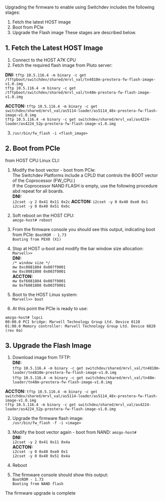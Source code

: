 Upgrading the firmware to enable using Switchdev includes the following stages:  
1. Fetch the latest HOST image
2. Boot from PCIe
3. Upgrade the Flash image
These stages are described below.

## 1. Fetch the Latest HOST Image  
1.	Connect to the HOST A7K CPU  
2.	Fetch the required flash image from Pluto server:  
 
**DNI:**
`tftp 10.5.116.4 -m binary -c get /tftpboot/switchdev/shared/mrvl_val/tn4810m-prestera-fw-flash-image-v1.0.img`  
`tftp 10.5.116.4 -m binary -c get /tftpboot/switchdev/shared/mrvl_val/tn48m-prestera-fw-flash-image-v1.0.img`  
 
**ACCTON:**
`tftp 10.5.116.4 -m binary -c get switchdev/shared/mrvl_val/as5114-loader/as5114_48x-prestera-fw-flash-image-v1.0.img`  
`tftp 10.5.116.4 -m binary -c get switchdev/shared/mrvl_val/as4224-loader/as4224_52p-prestera-fw-flash-image-v1.0.img`  
  
3.	`/usr/bin/fw_flash -i <flash_image>`


## 2. Boot from PCIe  
from HOST CPU Linux CLI:
1. Modify the boot vector - boot from PCIe:  
The Switchdev Platforms include a CPLD that controls the BOOT vector of the Coprocessor (FW_CPU.)  
If the Coprocessor NAND FLASH is empty, use the following procedure abd repeat for all boards.  
**DNI:**  
`i2cset -y 2 0x41 0x11 0x2c`
**ACCTON:**
`i2cset -y 0 0x40 0xe0 0x1`
`i2cset -y 0 0x40 0x51 0x6c`
 
2. Soft reboot on the HOST CPU:   
`amzgo-host# reboot`  

3. From the firmware console you should see this output, indicating boot from PCIe:
`BootROM - 1.73`  
`Booting from PEX0 (X1)`  

4. Stop at HOST u-boot and modify the bar window size allocation:  
`Marvell>>`  
**DNI:**  
`/* window size */`  
`mw 0xc0081804 0x007f0001`  
`mw 0xc0081808 0x003f0001`  
**ACCTON:**  
`mw 0xf6081804 0x007f0001`  
`mw 0xf6081808 0x003f0001`  

5. Boot to the HOST Linux system:  
`Marvell>> boot`  

6. At this point the PCIe is ready to use:
```
amzgo-host# lspci   
00:00.0 PCI bridge: Marvell Technology Group Ltd. Device 0110  
01:00.0 Memory controller: Marvell Technology Group Ltd. Device 6820 (rev 0a)   
```
## 3. Upgrade the Flash Image  
1. Download image from TFTP:  
**DNI:**  
`tftp 10.5.116.4 -m binary -c get switchdev/shared/mrvl_val/tn4810m-loader/tn4810m-prestera-fw-flash-image-v1.0.img`  
`tftp 10.5.116.4 -m binary -c get switchdev/shared/mrvl_val/tn48m-loader/tn48m-prestera-fw-flash-image-v1.0.img`  
 
**ACCTON:**
`tftp 10.5.116.4 -m binary -c get switchdev/shared/mrvl_val/as5114-loader/as5114_48x-prestera-fw-flash-image-v1.0.img`  
`tftp 10.5.116.4 -m binary -c get switchdev/shared/mrvl_val/as4224-loader/as4224_52p-prestera-fw-flash-image-v1.0.img`  
 
2. Upgrade the firmware flash image:  
`/usr/bin/fw_flash -f -i <image>`  

3. Modify the boot vector again - boot from NAND:
`amzgo-host# `  
**DNI:**  
`i2cset -y 2 0x41 0x11 0x4a`  
**ACCTON:**  
`i2cset -y 0 0x40 0xe0 0x1`  
`i2cset -y 0 0x40 0x51 0x4a`  
 
4. Reboot  
5. The firmware console should show this output:  
`BootROM - 1.73`  
`Booting from NAND flash`  

The firmware upgrade is complete
